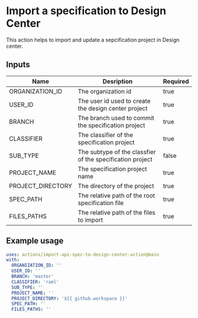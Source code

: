 # Import a specification to Design Center

This action helps to import and update a sepcification project in Design center.

## Inputs

|Name|Desription|Required|
|---|---|---|
|ORGANIZATION_ID|The organization id|true|
|USER_ID|The user id used to create the design center project|true|
|BRANCH|The branch used to commit the specification project|true|
|CLASSIFIER|The classifier of the specification project|true|
|SUB_TYPE|The subtype of the classfier of the specification project|false|
|PROJECT_NAME|The specification project name|true|
|PROJECT_DIRECTORY|The directory of the project|true|
|SPEC_PATH|The relative path of the root specification file|true|
|FILES_PATHS|The relative path of the files to import|true|

## Example usage

```yaml
uses: actions/import-api-spec-to-design-center-action@main
with:
  ORGANIZATION_ID: ''
  USER_ID: ''
  BRANCH: 'master'
  CLASSIFIER: 'raml'
  SUB_TYPE: ''
  PROJECT_NAME: ''
  PROJECT_DIRECTORY: '${{ github.workspace }}'
  SPEC_PATH: ''
  FILES_PATHS: ''
```

